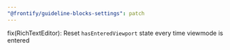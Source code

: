 ```yaml
---
"@frontify/guideline-blocks-settings": patch
---
```


fix(RichTextEditor): Reset `hasEnteredViewport` state every time viewmode is entered
